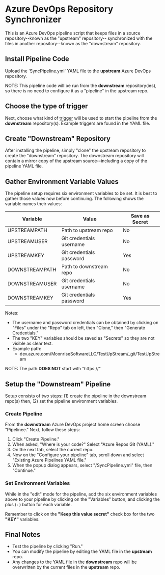 # Azure DevOps Repository Synchronizer

This is an Azure DevOps pipeline script that keeps files in a source repository--known as the "upstream" repository--
synchronized with the files in another repository--known as the "downstream" repository.

## Install Pipeline Code

Upload the 'SyncPipeline.yml' YAML file to the __upstream__ Azure DevOps repository.

NOTE: This pipeline code will be run from the __downstream__ repository(ies), so there is no need to configure
it as a "pipeline" in the upstream repo.

## Choose the type of trigger

Next, choose what kind of [trigger](https://learn.microsoft.com/en-us/azure/devops/pipelines/repos/azure-repos-git?view=azure-devops&tabs=yaml#ci-triggers) will be used to start the pipeline from the __downstream__ repository(s). Example triggers are found in the YAML file.

## Create "Downstream" Repository

After installing the pipeline, simply "clone" the upstream repository to create the "downstream" repository.
The downstream repository will contain a mirror copy of the upstream source--including a copy of the pipeline YAML file.

## Gather Environment Variable Values

The pipeline setup requires six environment variables to be set. It is best to gather those values now
before continuing.  The following shows the variable names their values:

| Variable        | Value           | Save as Secret   |
| --------------- | --------------- | ---------------- |
| UPSTREAMPATH    | Path to upstream repo     | No      |
| UPSTREAMUSER    | Git credentials username | No      |
| UPSTREAMKEY     | Git credentials password | Yes     |
| DOWNSTREAMPATH  | Path to downstream repo   | No      |
| DOWNSTREAMUSER  | Git credentials username | No      |
| DOWNSTREAMKEY   | Git credentials password | Yes     |

Notes:

* The username and password credentials can be obtained by clicking on "Files" under the "Repo" tab on left, then "Clone," then "Generate Credentials."
* The two "KEY" variables should be saved as "Secrets" so they are not visible as clear text.
* Example path:
  *  dev.azure.com/MoonriseSoftwareLLC/TestUpStream/_git/TestUpStream

NOTE: The path __DOES NOT__ start with "https://"

## Setup the "Downstream" Pipeline

Setup consists of two steps: (1) create the pipeline in the downstream
repo(s) then, (2) set the pipeline environment variables.

### Create Pipeline

From the __downstream__ Azure DevOps project home screen choose "Pipelinee."
Next, follow these steps:

1. Click "Create Pipeline."
2. When asked, "Where is your code?" Select "Azure Repos Git (YAML)."
3. On the next tab, select the current repo.
4. Now on the "Configure your pipeline" tab, scroll down and select "Existing Azure Pipelines YAML file."
5. When the popup dialog appears, select "/SyncPipeline.yml" file, then "Continue."

### Set Environment Variables

While in the "edit" mode for the pipeline, add the six environment variables above to your pipeline by clicking on the "Variables" button, and clicking the plus (+) button for each variable.

Remember to click on the __"Keep this value secret"__ check box for the two __"KEY"__ variables.

## Final Notes

* Test the pipeline by clicking "Run."
* You can modify the pipeline by editing the YAML file in the __upstream__ repo.
* Any changes to the YAML file in the __downstream__ repo will be overwritten by the current files in the __upstream__ repo.
